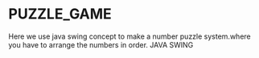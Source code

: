 # PUZZLE_GAME

Here we use java swing concept to make a number puzzle system.where you have to arrange the numbers in order.
JAVA SWING

